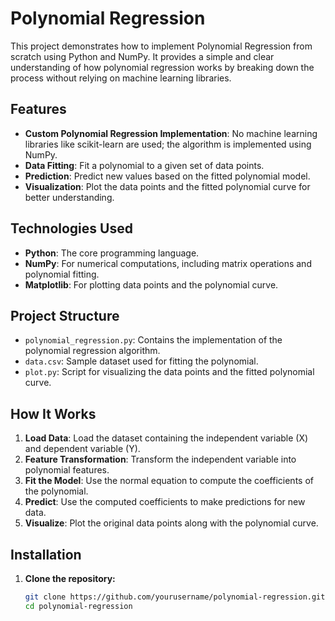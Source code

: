 # Polynomial Regression

This project demonstrates how to implement Polynomial Regression from scratch using Python and NumPy. It provides a simple and clear understanding of how polynomial regression works by breaking down the process without relying on machine learning libraries.

## Features

- **Custom Polynomial Regression Implementation**: No machine learning libraries like scikit-learn are used; the algorithm is implemented using NumPy.
- **Data Fitting**: Fit a polynomial to a given set of data points.
- **Prediction**: Predict new values based on the fitted polynomial model.
- **Visualization**: Plot the data points and the fitted polynomial curve for better understanding.

## Technologies Used

- **Python**: The core programming language.
- **NumPy**: For numerical computations, including matrix operations and polynomial fitting.
- **Matplotlib**: For plotting data points and the polynomial curve.

## Project Structure

- `polynomial_regression.py`: Contains the implementation of the polynomial regression algorithm.
- `data.csv`: Sample dataset used for fitting the polynomial.
- `plot.py`: Script for visualizing the data points and the fitted polynomial curve.

## How It Works

1. **Load Data**: Load the dataset containing the independent variable (X) and dependent variable (Y).
2. **Feature Transformation**: Transform the independent variable into polynomial features.
3. **Fit the Model**: Use the normal equation to compute the coefficients of the polynomial.
4. **Predict**: Use the computed coefficients to make predictions for new data.
5. **Visualize**: Plot the original data points along with the polynomial curve.

## Installation

1. **Clone the repository:**
   ```bash
   git clone https://github.com/yourusername/polynomial-regression.git
   cd polynomial-regression
